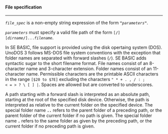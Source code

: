 #### File specification
***
<code><var>file_spec</var></code> is a non-empty string expression of the form <code><b>"</b><var>parameters</var><b>"</b></code>. 

<code><var>parameters</var></code> must specify a valid file path of the form <code>[<b>/</b>][<var>dirname</var><b>/</b>]...<var>filename</var></code>.

In SE BASIC, file support is provided using the disk opertaing system (DOS).
UnoDOS 3 follows MS-DOS file system conventions with the exception that folder
names are separated with forward slashes (`/`). SE BASIC adds syntactic sugar
to the short filename format. File names consist of an 8-character name and
3-character extension. Folder names consist of an 11-character name. Permissible
characters are the printable ASCII characters in the range `[$20 to $7E]`
excluding the characters <code>" \* + . , / : ; < = > ? \ [ ] |</code>. Spaces are allowed but are converted to underscores. 

A path starting with a forward slash is interpreted as an absolute path,
starting at the root of the specified disk device. Otherwise, the path is
interpreted as relative to the current folder on the specified device. The
special folder name <code><b>..</b></code> refers to the parent folder of a preceding path, or the
parent folder of the current folder if no path is given. The special folder name
<code><b>.</b></code> refers to the same folder as given by the preceding path, or the current
folder if no preceding path is given.
